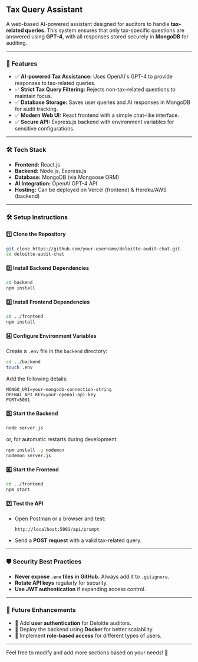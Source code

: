 ## **Tax Query Assistant**
A web-based AI-powered assistant designed for auditors to handle **tax-related queries**. This system ensures that only tax-specific questions are answered using **GPT-4**, with all responses stored securely in **MongoDB** for auditing.

---

### **🚀 Features**
- ✅ **AI-powered Tax Assistance:** Uses OpenAI's GPT-4 to provide responses to tax-related queries.  
- ✅ **Strict Tax Query Filtering:** Rejects non-tax-related questions to maintain focus.  
- ✅ **Database Storage:** Saves user queries and AI responses in MongoDB for audit tracking.  
- ✅ **Modern Web UI:** React frontend with a simple chat-like interface.  
- ✅ **Secure API:** Express.js backend with environment variables for sensitive configurations.  

---

### **🛠️ Tech Stack**
- **Frontend:** React.js  
- **Backend:** Node.js, Express.js  
- **Database:** MongoDB (via Mongoose ORM)  
- **AI Integration:** OpenAI GPT-4 API  
- **Hosting:** Can be deployed on Vercel (frontend) & Heroku/AWS (backend)  

---

### **🛠️ Setup Instructions**
#### **1️⃣ Clone the Repository**
```sh
git clone https://github.com/your-username/deloitte-audit-chat.git
cd deloitte-audit-chat
```

#### **2️⃣ Install Backend Dependencies**
```sh
cd backend
npm install
```

#### **3️⃣ Install Frontend Dependencies**
```sh
cd ../frontend
npm install
```

#### **4️⃣ Configure Environment Variables**
Create a `.env` file in the `backend` directory:
```sh
cd ../backend
touch .env
```
Add the following details:
```
MONGO_URI=your-mongodb-connection-string
OPENAI_API_KEY=your-openai-api-key
PORT=5001
```

#### **5️⃣ Start the Backend**
```sh
node server.js
```
or, for automatic restarts during development:
```sh
npm install -g nodemon
nodemon server.js
```

#### **6️⃣ Start the Frontend**
```sh
cd ../frontend
npm start
```

#### **7️⃣ Test the API**
- Open Postman or a browser and test:
  ```
  http://localhost:5001/api/prompt
  ```
- Send a **POST request** with a valid tax-related query.

---

### **🛡️ Security Best Practices**
- **Never expose `.env` files in GitHub.** Always add it to `.gitignore`.  
- **Rotate API keys** regularly for security.  
- **Use JWT authentication** if expanding access control.  

---

### **📌 Future Enhancements**
- 🔹 Add **user authentication** for Deloitte auditors.  
- 🔹 Deploy the backend using **Docker** for better scalability.  
- 🔹 Implement **role-based access** for different types of users.  


---

Feel free to modify and add more sections based on your needs! 🚀
